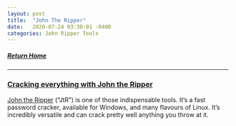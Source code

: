 ```yaml
---
layout: post
title:  "John The Ripper"
date:   2020-07-24 03:30:01 -0400
categories: John Ripper Tools
---
```


##### [Return Home](https://thegetch.github.io/penetration/testing/resources/2020/07/24/Home/)

---

### [Cracking everything with John the Ripper](https://bytesoverbombs.io/cracking-everything-with-john-the-ripper-d434f0f6dc1c)

[John the Ripper](http://www.openwall.com/john/) (“JtR”) is one of those indispensable tools. It’s a fast password cracker, available for Windows, and many flavours of Linux. It’s incredibly versatile and can crack pretty well anything you throw at it.
